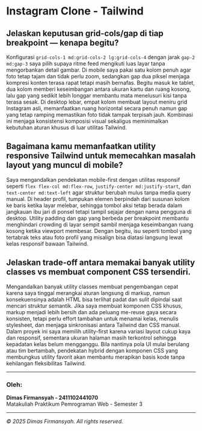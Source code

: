# Instagram Clone - Tailwind

## Jelaskan keputusan grid-cols/gap di tiap breakpoint — kenapa begitu?
Konfigurasi `grid-cols-1 md:grid-cols-2 lg:grid-cols-4` dengan jarak `gap-2 md:gap-3` saya pilih supaya ritme feed mengikuti luas layar tanpa mengorbankan detail gambar. Di mobile saya pakai satu kolom penuh agar foto tetap tajam dan tidak perlu zoom, sedangkan gap dua piksel menjaga kompresi konten terasa rapat tetapi masih bernafas. Begitu masuk ke tablet, dua kolom memberi keseimbangan antara ukuran kartu dan ruang kosong, lalu gap yang sedikit lebih longgar membantu mata menelusuri kisi tanpa terasa sesak. Di desktop lebar, empat kolom membuat layout meniru grid Instagram asli, memanfaatkan ruang horizontal secara penuh namun gap yang tetap ramping memastikan foto tidak tampak terpisah jauh. Kombinasi ini menjaga konsistensi komposisi visual sekaligus meminimalkan kebutuhan aturan khusus di luar utilitas Tailwind.

## Bagaimana kamu memanfaatkan utility responsive Tailwind untuk memecahkan masalah layout yang muncul di mobile?
Saya mengandalkan pendekatan mobile-first dengan utilitas responsif seperti `flex flex-col md:flex-row`, `justify-center md:justify-start`, dan `text-center md:text-left` agar struktur berubah mulus tanpa media query manual. Di header profil, tumpukan elemen berpindah dari susunan kolom ke baris ketika layar melebar, sehingga tombol aksi tetap berada dalam jangkauan ibu jari di ponsel tetapi tampil sejajar dengan nama pengguna di desktop. Utility padding dan gap yang berbeda per breakpoint membantu menghindari crowding di layar sempit sambil menjaga keseimbangan ruang kosong ketika viewport membesar. Dengan begitu, isu seperti tombol yang tertabrak teks atau foto profil yang misalign bisa diatasi langsung lewat kelas responsif bawaan Tailwind.

## Jelaskan trade-off antara memakai banyak utility classes vs membuat component CSS tersendiri.
Mengandalkan banyak utility classes membuat pengembangan cepat karena saya tinggal merangkai aturan langsung di markup, namun konsekuensinya adalah HTML bisa terlihat padat dan sulit dipindai saat mencari struktur semantik. Jika saya membuat komponen CSS khusus, markup menjadi lebih bersih dan ada peluang me-reuse gaya secara konsisten, tetapi perlu effort tambahan untuk menamai kelas, menulis stylesheet, dan menjaga sinkronisasi antara Tailwind dan CSS manual. Dalam proyek ini saya memilih utility-first karena variasi layout cukup kaya dan responsif, sementara ukuran halaman masih terkontrol sehingga kepadatan kelas belum mengganggu. Bila nantinya pola UI mulai berulang atau tim bertambah, pendekatan hybrid dengan komponen CSS yang membungkus utility favorit akan membantu merapikan basis kode tanpa kehilangan fleksibilitas Tailwind.
___
### Oleh:

**Dimas Firmansyah - 2411102441070**  
Matakuliah Praktikum Pemrograman Web - Semester 3

___


*© 2025 Dimas Firmansyah. All rights reserved.*